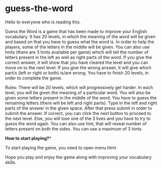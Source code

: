 # guess-the-word

Hello to everyone who is reading this.

Guess the Word is a game that has been made to improve your English vocabulary. It has 20 levels, in which the meaning of the word will be given and based on that you have to guess what the word is. In order to help the players, some of the letters in the middle will be given. You can also use hints (there are 3 hints available per game) which will tell the number of letters present in the left as well as right parts of the word. If you give the correct answer, it will show that you have cleared the level and you can move on to the next level. If you give the wrong answer, it will give which part/s (left or right or both) is/are wrong. You have to finish 20 levels, in order to complete the game.

Rules:
There will be 20 levels, which will progressively get harder.
In each level, you will be given the meaning of a particular word.
You will also be given some letters present in the middle of the word.
You have to guess the remaining letters (there will be left and right parts).
Type in the left and right parts of the answer in the given space.
After that press submit in order to submit the answer.
If correct, you can click the next button to proceed to the next level.
Else, you will lose one of the 3 lives and you have to try to guess the word again.
You can also use hint, that will reveal number of letters present on both the sides.
You can use a maximum of 3 hints.

******How to start playing?*******

To start playing the game, you need to open menu.html

Hope you play and enjoy the game along with improving your vocabulary skills.
